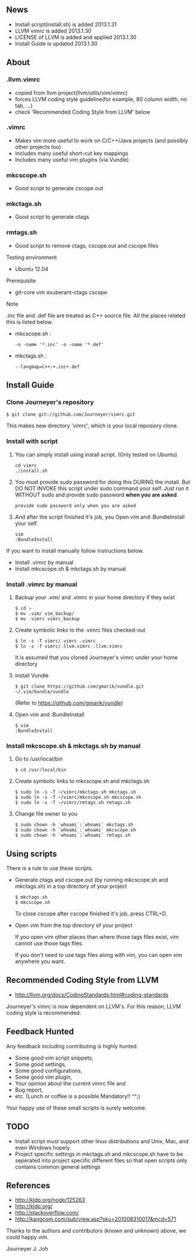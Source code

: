 ## News
- Install script(install.sh) is added     2013.1.31
- LLVM vimrc is added                     2013.1.30
- LICENSE of LLVM is added and applied    2013.1.30
- Install Guide is updated                2013.1.30

## About

### .llvm.vimrc
- copied from llvm project(llvm/utils/vim/vimrc)
- forces LLVM coding style guideline(for example, 80 column width, no tab, ...)
- check 'Recommended Coding Style from LLVM' below

### .vimrc
- Makes vim more useful to work on C/C++/Java projects
  (and possibly other projects too)
- Includes many useful short-cut key mappings
- Includes many useful vim plugins (via Vundle)

### mkcscope.sh
- Good script to generate cscope.out

### mkctags.sh
- Good script to generate ctags

### rmtags.sh
- Good script to remove ctags, cscope.out and cscope.files

Testing environment
- Ubuntu 12.04

Prerequisite
- git-core vim exuberant-ctags cscope

Note

.inc file and .def file are treated as C++ source file.
All the places related this is listed below.
- mkcscope.sh :
   ```
   -o -name '*.inc' -o -name '*.def'
   ```
- mkctags.sh :
   ```
   --langmap=C++:+.inc+.def
   ```


## Install Guide
### Clone Journeyer's repository
```
$ git clone git://github.com/Journeyer/vimrc.git
```

This makes new directory 'vimrc', which is your local reposiory clone.

### Install with script
1. You can simply install using install script. (Only tested on Ubuntu)

   ```
   cd vimrc
   ./install.sh
   ```

2. You must provide sudo password for doing this DURING the install.
   But DO NOT INVOKE this script under sudo command your self.
   Just run it WITHOUT sudo and provide sudo password **when you are asked**.

   ```
   provide sudo password only when you are asked
   ```

3. And after the script finished it's job, you Open vim and :BundleInstall
   your self.

   ```
   vim
   :BundleInstall
   ```

If you want to install manually follow instructions below.
- Install .vimrc by manual
- Install mkcscope.sh & mkctags.sh by manual

### Install .vimrc by manual

1. Backup your .vim/ and .vimrc in your home directory if they exist
   ```
   $ cd ~
   $ mv .vim/ vim_backup/
   $ mv .vimrc vimrc_backup
   ```

2. Create symbolic links to the .vimrc files checked-out

   ```
   $ ln -s -T vimrc/.vimrc .vimrc
   $ ln -s -T vimrc/.llvm.vimrc .llvm.vimrc
   ```
   It is assumed that you cloned Journeyer's vimrc under your home directory

3. Install Vundle

   ```
   $ git clone https://github.com/gmarik/vundle.git ~/.vim/bundle/vundle
   ```

   (Refer to https://github.com/gmarik/vundle)

4. Open vim and :BundleInstall

   ```
   $ vim
   :BundleInstall
   ```


### Install mkcscope.sh & mkctags.sh by manual

1. Go to /usr/local/bin

   ```
   $ cd /usr/local/bin
   ```

2. Create symbolic links to mkcscope.sh and mkctags.sh

   ```
   $ sudo ln -s -T ~/vimrc/mkctags.sh mkctags.sh
   $ sudo ln -s -T ~/vimrc/mkcscope.sh mkcscope.sh
   $ sudo ln -s -T ~/vimrc/rmtags.sh rmtags.sh
   ```

3. Change file owner to you

   ```
   $ sudo chown -h `whoami`:`whoami` mkctags.sh
   $ sudo chown -h `whoami`:`whoami` mkcscope.sh
   $ sudo chown -h `whoami`:`whoami` rmtags.sh
   ```

## Using scripts

There is a rule to use these scripts.
- Generate ctags and cscope.out (by running mkcscope.sh and mkctags.sh)
  in a top directory of your project
   ```
   $ mkctags.sh
   $ mkcscope.sh
   ```

   To close cscope after cscope finished it's job, press CTRL+D.

- Open vim from the top directory of your project

   If you open vim other places than where those tags files exist,
   vim cannot use those tags files.

   If you don't need to use tags files along with vim,
   you can open vim anywhere you want.


## Recommended Coding Style from LLVM
- http://llvm.org/docs/CodingStandards.html#coding-standards

Journeyer's vimrc is now dependent on LLVM's. For this reason,
LLVM coding style is recommended.


## Feedback Hunted

Any feedback including contributing is highly hunted.
- Some good vim script snippets,
- Some good settings,
- Some good configurations,
- Some good vim plugin,
- Your opinion about the current vimrc file and
- Bug report,
- etc. (Lunch or coffee is a possible Mandatory!! ^^;)

Your happy use of these small scripts is surely welcome.


## TODO
- Install script must support other linux distributions
  and Unix, Mac, and even Windows hopely.
- Project specific settings in mkctags.sh and mkcscope.sh have to be seperated
  into project specific different files so that
  open scripts only contains common general settings


## References

- http://kldp.org/node/125263
- http://kldp.org/
- http://stackoverflow.com/
- http://kangcom.com/sub/view.asp?sku=201008310017&mcd=571


Thanks to the authors and contributors (known and unknown) above,
we could happy vim.


Journeyer J. Joh

